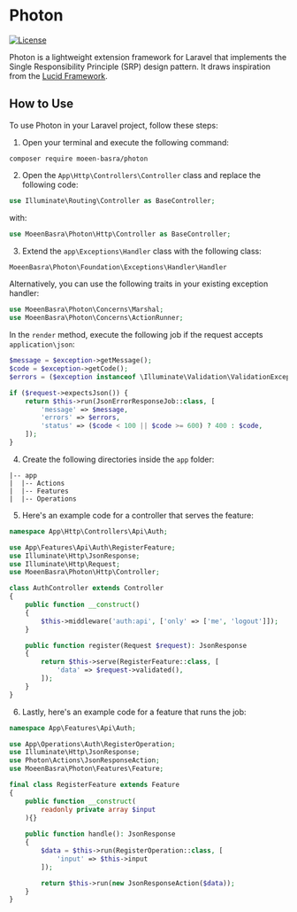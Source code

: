 # Photon
[![License](https://img.shields.io/badge/License-MIT-blue.svg)](README.md)

Photon is a lightweight extension framework for Laravel that implements the Single Responsibility Principle (SRP) design pattern. It draws inspiration from the [Lucid Framework](https://docs.lucidarch.dev/installation).

## How to Use

To use Photon in your Laravel project, follow these steps:

1. Open your terminal and execute the following command:

```shell
composer require moeen-basra/photon
```

2. Open the `App\Http\Controllers\Controller` class and replace the following code:

```php
use Illuminate\Routing\Controller as BaseController;
```

with:

```php
use MoeenBasra\Photon\Http\Controller as BaseController;
```

3. Extend the `app\Exceptions\Handler` class with the following class:

```php
MoeenBasra\Photon\Foundation\Exceptions\Handler\Handler
```

Alternatively, you can use the following traits in your existing exception handler:

```php
use MoeenBasra\Photon\Concerns\Marshal;
use MoeenBasra\Photon\Concerns\ActionRunner;
```

In the `render` method, execute the following job if the request accepts `application\json`:

```php
$message = $exception->getMessage();
$code = $exception->getCode();
$errors = ($exception instanceof \Illuminate\Validation\ValidationException) ? $exception->errors() : [];

if ($request->expectsJson()) {
    return $this->run(JsonErrorResponseJob::class, [
        'message' => $message,
        'errors' => $errors,
        'status' => ($code < 100 || $code >= 600) ? 400 : $code,
    ]);
}
```

4. Create the following directories inside the `app` folder:

```
|-- app
|  |-- Actions
|  |-- Features
|  |-- Operations
```

5. Here's an example code for a controller that serves the feature:

```php
namespace App\Http\Controllers\Api\Auth;

use App\Features\Api\Auth\RegisterFeature;
use Illuminate\Http\JsonResponse;
use Illuminate\Http\Request;
use MoeenBasra\Photon\Http\Controller;

class AuthController extends Controller
{
    public function __construct()
    {
        $this->middleware('auth:api', ['only' => ['me', 'logout']]);
    }

    public function register(Request $request): JsonResponse
    {
        return $this->serve(RegisterFeature::class, [
            'data' => $request->validated(),
        ]);
    }
}
```

6. Lastly, here's an example code for a feature that runs the job:

```php
namespace App\Features\Api\Auth;

use App\Operations\Auth\RegisterOperation;
use Illuminate\Http\JsonResponse;
use Photon\Actions\JsonResponseAction;
use MoeenBasra\Photon\Features\Feature;

final class RegisterFeature extends Feature
{
    public function __construct(
        readonly private array $input
    ){}
    
    public function handle(): JsonResponse
    {
        $data = $this->run(RegisterOperation::class, [
            'input' => $this->input
        ]);

        return $this->run(new JsonResponseAction($data));
    }
}
```
